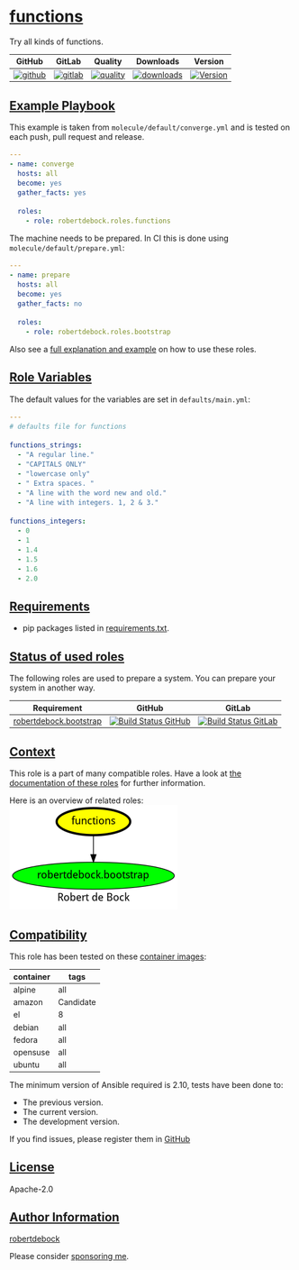 # [functions](#functions)

Try all kinds of functions.

|GitHub|GitLab|Quality|Downloads|Version|
|------|------|-------|---------|-------|
|[![github](https://github.com/robertdebock/ansible-role-functions/workflows/Ansible%20Molecule/badge.svg)](https://github.com/robertdebock/ansible-role-functions/actions)|[![gitlab](https://gitlab.com/robertdebock/ansible-role-functions/badges/master/pipeline.svg)](https://gitlab.com/robertdebock/ansible-role-functions)|[![quality](https://img.shields.io/ansible/quality/49599)](https://galaxy.ansible.com/robertdebock/functions)|[![downloads](https://img.shields.io/ansible/role/d/49599)](https://galaxy.ansible.com/robertdebock/functions)|[![Version](https://img.shields.io/github/release/robertdebock/ansible-role-functions.svg)](https://github.com/robertdebock/ansible-role-functions/releases/)|

## [Example Playbook](#example-playbook)

This example is taken from `molecule/default/converge.yml` and is tested on each push, pull request and release.

```yaml
---
- name: converge
  hosts: all
  become: yes
  gather_facts: yes

  roles:
    - role: robertdebock.roles.functions
```

The machine needs to be prepared. In CI this is done using `molecule/default/prepare.yml`:

```yaml
---
- name: prepare
  hosts: all
  become: yes
  gather_facts: no

  roles:
    - role: robertdebock.roles.bootstrap
```

Also see a [full explanation and example](https://robertdebock.nl/how-to-use-these-roles.html) on how to use these roles.

## [Role Variables](#role-variables)

The default values for the variables are set in `defaults/main.yml`:

```yaml
---
# defaults file for functions

functions_strings:
  - "A regular line."
  - "CAPITALS ONLY"
  - "lowercase only"
  - " Extra spaces. "
  - "A line with the word new and old."
  - "A line with integers. 1, 2 & 3."

functions_integers:
  - 0
  - 1
  - 1.4
  - 1.5
  - 1.6
  - 2.0
```

## [Requirements](#requirements)

- pip packages listed in [requirements.txt](https://github.com/robertdebock/ansible-role-functions/blob/master/requirements.txt).

## [Status of used roles](#status-of-requirements)

The following roles are used to prepare a system. You can prepare your system in another way.

| Requirement | GitHub | GitLab |
|-------------|--------|--------|
|[robertdebock.bootstrap](https://galaxy.ansible.com/robertdebock/bootstrap)|[![Build Status GitHub](https://github.com/robertdebock/ansible-role-bootstrap/workflows/Ansible%20Molecule/badge.svg)](https://github.com/robertdebock/ansible-role-bootstrap/actions)|[![Build Status GitLab](https://gitlab.com/robertdebock/ansible-role-bootstrap/badges/master/pipeline.svg)](https://gitlab.com/robertdebock/ansible-role-bootstrap)|

## [Context](#context)

This role is a part of many compatible roles. Have a look at [the documentation of these roles](https://robertdebock.nl/) for further information.

Here is an overview of related roles:
![dependencies](https://raw.githubusercontent.com/robertdebock/ansible-role-functions/png/requirements.png "Dependencies")

## [Compatibility](#compatibility)

This role has been tested on these [container images](https://hub.docker.com/u/robertdebock):

|container|tags|
|---------|----|
|alpine|all|
|amazon|Candidate|
|el|8|
|debian|all|
|fedora|all|
|opensuse|all|
|ubuntu|all|

The minimum version of Ansible required is 2.10, tests have been done to:

- The previous version.
- The current version.
- The development version.

If you find issues, please register them in [GitHub](https://github.com/robertdebock/ansible-role-functions/issues)

## [License](#license)

Apache-2.0

## [Author Information](#author-information)

[robertdebock](https://robertdebock.nl/)

Please consider [sponsoring me](https://github.com/sponsors/robertdebock).
